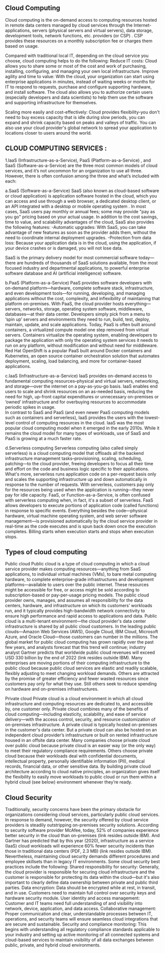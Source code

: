 ## Cloud Computing
Cloud computing is the on-demand access to computing resources hosted 
in remote data centers managed by cloud services through the Internet-applications,
servers (physical servers and virtual servers), data storage, development tools, 
network functions, etc. providers (or CSP) . CSP provides these resources on a monthly 
subscription fee or charges them based on usage.

Compared with traditional local IT, depending on the cloud service you choose, 
cloud computing helps to do the following:
Reduce IT costs: Cloud allows you to share some or most of the cost and work of purchasing,
installing, configuring, and managing your own local infrastructure.
Improve agility and time to value: With the cloud, your organization can 
start using enterprise applications in minutes, instead of waiting weeks or months 
for IT to respond to requests, purchase and configure supporting hardware, and install software.
The cloud also allows you to authorize certain users (especially developers and data scientists)
to help them use the software and supporting infrastructure for themselves.

Scaling more easily and cost-effectively: 
Cloud provides flexibility-you don't need to buy excess capacity that is idle during slow periods, 
you can expand and shrink capacity based on peaks and valleys of traffic. You can also use your 
cloud provider's global network to spread your application to locations closer to users around 
the world.

## CLOUD COMPUTING SERVICES :
1.IaaS (Infrastructure-as-a-Service), PaaS (Platform-as-a-Service) , and SaaS (Software-as-a-Service)
are the three most common models of cloud services, and it’s not uncommon for an organization to use 
all three. However, there is often confusion among the three and what’s included with each:

a.SaaS (Software-as-a-Service)
SaaS (also known as cloud-based software or cloud application) is application software hosted in the cloud, which you can access and use through a web browser, 
a dedicated desktop client, or an API integrated with a desktop or mobile operating system . In most cases, SaaS users pay monthly or annual fees; some may provide 
"pay as you go" pricing based on your actual usage.
In addition to the cost savings, time to value, and scalability advantages of the cloud, SaaS also provides the following features:
-Automatic upgrades: With SaaS, you can take advantage of new features as soon as the provider adds them, without the need to coordinate internal deployment upgrades.
-Protection from data loss: Because your application data is in the cloud, using the application, if your device crashes or is damaged, you will not lose data.

SaaS is the primary delivery model for most commercial software today—there are hundreds of thousands of SaaS solutions available, from the most focused industry 
and departmental applications, to powerful enterprise software database and AI (artificial intelligence) software.

b.PaaS (Platform-as-a-Service)
PaaS provides software developers with on-demand platform—hardware, complete software stack, infrastructure, and even development tools—for running, 
developing, and managing applications without the cost, complexity, and inflexibility of maintaining that platform on-premises.
With PaaS, the cloud provider hosts everything—servers, networks, storage, operating system software, middleware, databases—at their data center. 
Developers simply pick from a menu to ‘spin up’ servers and environments they need to run, build, test, deploy, maintain, update, and scale applications.
Today, PaaS is often built around containers, a virtualized compute model one step removed from virtual servers. Containers virtualize the operating system, 
enabling developers to package the application with only the operating system services it needs to run on any platform, without modification and without need for middleware.
Red Hat OpenShift is a popular PaaS built around Docker containers and Kubernetes, an open source container orchestration solution that automates deployment, 
scaling, load balancing, and more for container-based applications.

c.IaaS (Infrastructure-as-a-Service)
IaaS provides on-demand access to fundamental computing resources–physical and virtual servers, networking, and storage—over the internet on a pay-as-you-go basis. 
IaaS enables end users to scale and shrink resources on an as-needed basis, reducing the need for high, up-front capital expenditures or unnecessary on-premises or ‘owned’ 
infrastructure and for overbuying resources to accommodate periodic spikes in usage.  
In contrast to SaaS and PaaS (and even newer PaaS computing models such as containers and serverless), IaaS provides the users with the lowest-level control of computing 
resources in the cloud.
IaaS was the most popular cloud computing model when it emerged in the early 2010s. While it remains the cloud model for many types of workloads, use of SaaS and PaaS is 
growing at a much faster rate.

d.Serverless computing 
Serverless computing (also called simply serverless) is a cloud computing model that offloads all the backend infrastructure management tasks–provisioning, 
scaling, scheduling, patching—to the cloud provider, freeing developers to focus all their time and effort on the code and business logic specific to their applications.
What's more, serverless runs application code on a per-request basis only and scales the supporting infrastructure up and down automatically in response to the number of requests. 
With serverless, customers pay only for the resources being used when the application is running—they never pay for idle capacity. 
FaaS, or Function-as-a-Service, is often confused with serverless computing when, in fact, it's a subset of serverless. FaaS allows developers to execute portions of 
application code (called functions) in response to specific events. Everything besides the code—physical hardware, virtual machine operating system, and web server software 
management—is provisioned automatically by the cloud service provider in real-time as the code executes and is spun back down once the execution completes. Billing starts when execution 
starts and stops when execution stops.

## Types of cloud computing
Public cloud
Public cloud is a type of cloud computing in which a cloud service provider makes computing resources—anything from SaaS applications, to individual virtual machines (VMs), 
to bare metal computing hardware, to complete enterprise-grade infrastructures and development platforms—available to users over the public internet. These resources might be 
accessible for free, or access might be sold according to subscription-based or pay-per-usage pricing models.
The public cloud provider owns, manages, and assumes all responsibility for the data centers, hardware, and infrastructure on which its customers’ workloads run, and it typically 
provides high-bandwidth network connectivity to ensure high performance and rapid access to applications and data. 
Public cloud is a multi-tenant environment—the cloud provider's data center infrastructure is shared by all public cloud customers. In the leading public clouds—Amazon Web Services (AWS), 
Google Cloud, IBM Cloud, Microsoft Azure, and Oracle Cloud—those customers can number in the millions.
The global market for public cloud computing has grown rapidly over the past few years, and analysts forecast that this trend will continue; industry analyst Gartner predicts that 
worldwide public cloud revenues will exceed USD 330 billion by the end of 2022 (link resides outside IBM).
Many enterprises are moving portions of their computing infrastructure to the public cloud because public cloud services are elastic and readily scalable, flexibly adjusting to meet 
changing workload demands. Others are attracted by the promise of greater efficiency and fewer wasted resources since customers pay only for what they use. Still others seek to reduce 
spending on hardware and on-premises infrastructures.

Private cloud
Private cloud is a cloud environment in which all cloud infrastructure and computing resources are dedicated to, and accessible by, one customer only. Private cloud 
combines many of the benefits of cloud computing—including elasticity, scalability, and ease of service delivery—with the access control, security, and resource customization 
of on-premises infrastructure.
A private cloud is typically hosted on-premises in the customer's data center. But a private cloud can also be hosted on an independent cloud provider’s infrastructure or built 
on rented infrastructure housed in an offsite data center.
Many companies choose private cloud over public cloud because private cloud is an easier way (or the only way) to meet their regulatory compliance requirements. Others choose private 
cloud because their workloads deal with confidential documents, intellectual property, personally identifiable information (PII), medical records, financial data, or other sensitive data.
By building private cloud architecture according to cloud native principles, an organization gives itself the flexibility to easily move workloads to public cloud or run them within a 
hybrid cloud (see below) environment whenever they’re ready.

## Cloud Security
Traditionally, security concerns have been the primary obstacle for organizations considering cloud services, particularly public cloud services. In response to demand, 
however, the security offered by cloud service providers is steadily outstripping on-premises security solutions.
According to security software provider McAfee, today, 52% of companies experience better security in the cloud than on-premises (link resides outside IBM). And Gartner has 
predicted that by this year (2020), infrastructure as a service (IaaS) cloud workloads will experience 60% fewer security incidents than those in traditional data centers (PDF, 2.3 MB) 
(link resides outside IBM).
Nevertheless, maintaining cloud security demands different procedures and employee skillsets than in legacy IT environments. Some cloud security best practices include the following:
Shared responsibility for security: Generally, the cloud provider is responsible for securing cloud infrastructure and the customer is responsible for protecting its data within the 
cloud—but it's also important to clearly define data ownership between private and public third parties.
Data encryption: Data should be encrypted while at rest, in transit, and in use. Customers need to maintain full control over security keys and hardware security module.
User identity and access management: Customer and IT teams need full understanding of and visibility into network, device, application, and data access.
Collaborative management: Proper communication and clear, understandable processes between IT, operations, and security teams will ensure seamless cloud integrations that are secure and 
sustainable.
Security and compliance monitoring: This begins with understanding all regulatory compliance standards applicable to your industry and setting up active monitoring of all connected systems
and cloud-based services to maintain visibility of all data exchanges between public, private, and hybrid cloud environments.
